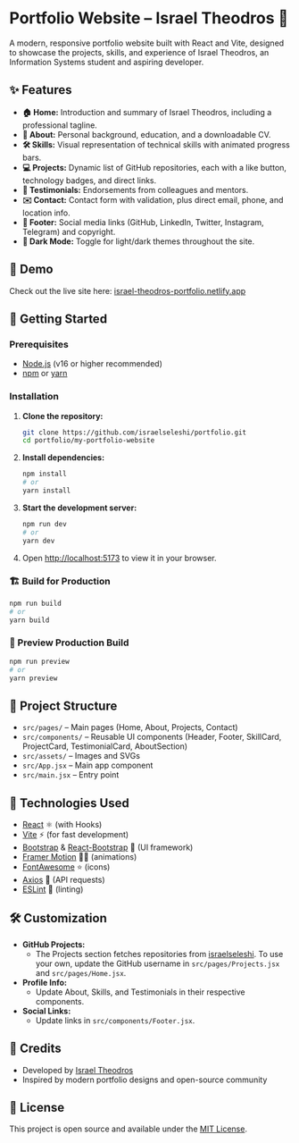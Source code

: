 # Portfolio Website – Israel Theodros 🚀

A modern, responsive portfolio website built with React and Vite, designed to showcase the projects, skills, and experience of Israel Theodros, an Information Systems student and aspiring developer.

## ✨ Features

- **🏠 Home:** Introduction and summary of Israel Theodros, including a professional tagline.
- **👤 About:** Personal background, education, and a downloadable CV.
- **🛠️ Skills:** Visual representation of technical skills with animated progress bars.
- **💻 Projects:** Dynamic list of GitHub repositories, each with a like button, technology badges, and direct links.
- **🌟 Testimonials:** Endorsements from colleagues and mentors.
- **✉️ Contact:** Contact form with validation, plus direct email, phone, and location info.
- **🔗 Footer:** Social media links (GitHub, LinkedIn, Twitter, Instagram, Telegram) and copyright.
- **🌙 Dark Mode:** Toggle for light/dark themes throughout the site.

## 🔗 Demo

Check out the live site here: [israel-theodros-portfolio.netlify.app](https://israel-theodros-portfolio.netlify.app)

## 🚀 Getting Started

### Prerequisites
- [Node.js](https://nodejs.org/) (v16 or higher recommended)
- [npm](https://www.npmjs.com/) or [yarn](https://yarnpkg.com/)

### Installation

1. **Clone the repository:**
   ```bash
   git clone https://github.com/israelseleshi/portfolio.git
   cd portfolio/my-portfolio-website
   ```
2. **Install dependencies:**
   ```bash
   npm install
   # or
   yarn install
   ```
3. **Start the development server:**
   ```bash
   npm run dev
   # or
   yarn dev
   ```
4. Open [http://localhost:5173](http://localhost:5173) to view it in your browser.

### 🏗️ Build for Production
```bash
npm run build
# or
yarn build
```

### 👀 Preview Production Build
```bash
npm run preview
# or
yarn preview
```

## 📁 Project Structure

- `src/pages/` – Main pages (Home, About, Projects, Contact)
- `src/components/` – Reusable UI components (Header, Footer, SkillCard, ProjectCard, TestimonialCard, AboutSection)
- `src/assets/` – Images and SVGs
- `src/App.jsx` – Main app component
- `src/main.jsx` – Entry point

## 🧰 Technologies Used

- [React](https://react.dev/) ⚛️ (with Hooks)
- [Vite](https://vitejs.dev/) ⚡ (for fast development)
- [Bootstrap](https://getbootstrap.com/) & [React-Bootstrap](https://react-bootstrap.github.io/) 🎨 (UI framework)
- [Framer Motion](https://www.framer.com/motion/) 🏃‍♂️ (animations)
- [FontAwesome](https://fontawesome.com/) ⭐ (icons)
- [Axios](https://axios-http.com/) 🔗 (API requests)
- [ESLint](https://eslint.org/) 🧹 (linting)

## 🛠️ Customization

- **GitHub Projects:**
  - The Projects section fetches repositories from [israelseleshi](https://github.com/israelseleshi). To use your own, update the GitHub username in `src/pages/Projects.jsx` and `src/pages/Home.jsx`.
- **Profile Info:**
  - Update About, Skills, and Testimonials in their respective components.
- **Social Links:**
  - Update links in `src/components/Footer.jsx`.

## 🙏 Credits

- Developed by [Israel Theodros](https://github.com/israelseleshi)
- Inspired by modern portfolio designs and open-source community

## 📄 License

This project is open source and available under the [MIT License](LICENSE).
